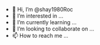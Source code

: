 - 👋 Hi, I’m @shay1980Roc
- 👀 I’m interested in ...
- 🌱 I’m currently learning ...
- 💞️ I’m looking to collaborate on ...
- 📫 How to reach me ...

<!---
shay1980Roc/shay1980Roc is a ✨ special ✨ repository because its `README.md` (this file) appears on your GitHub profile.
You can click the Preview link to take a look at your changes.
--->
